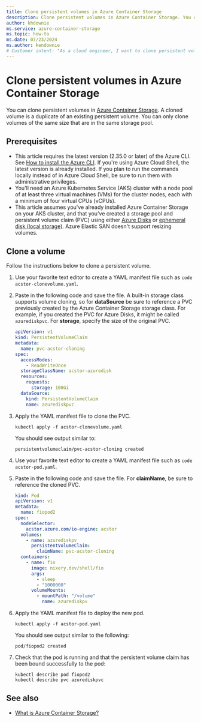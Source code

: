 ```yaml
---
title: Clone persistent volumes in Azure Container Storage
description: Clone persistent volumes in Azure Container Storage. You can only clone volumes of the same size that are in the same storage pool.
author: khdownie
ms.service: azure-container-storage
ms.topic: how-to
ms.date: 07/23/2024
ms.author: kendownie
# Customer intent: "As a cloud engineer, I want to clone persistent volumes in Azure Container Storage, so that I can create duplicates for my applications while ensuring they meet the same size and storage pool requirements."
---
```


# Clone persistent volumes in Azure Container Storage

You can clone persistent volumes in [Azure Container Storage](container-storage-introduction.md). A cloned volume is a duplicate of an existing persistent volume. You can only clone volumes of the same size that are in the same storage pool.

## Prerequisites

- This article requires the latest version (2.35.0 or later) of the Azure CLI. See [How to install the Azure CLI](/cli/azure/install-azure-cli). If you're using Azure Cloud Shell, the latest version is already installed. If you plan to run the commands locally instead of in Azure Cloud Shell, be sure to run them with administrative privileges.
- You'll need an Azure Kubernetes Service (AKS) cluster with a node pool of at least three virtual machines (VMs) for the cluster nodes, each with a minimum of four virtual CPUs (vCPUs).
- This article assumes you've already installed Azure Container Storage on your AKS cluster, and that you've created a storage pool and persistent volume claim (PVC) using either [Azure Disks](use-container-storage-with-managed-disks.md) or [ephemeral disk (local storage)](use-container-storage-with-local-disk.md). Azure Elastic SAN doesn't support resizing volumes.

## Clone a volume

Follow the instructions below to clone a persistent volume.

1. Use your favorite text editor to create a YAML manifest file such as `code acstor-clonevolume.yaml`.

1. Paste in the following code and save the file. A built-in storage class supports volume cloning, so for **dataSource** be sure to reference a PVC previously created by the Azure Container Storage storage class. For example, if you created the PVC for Azure Disks, it might be called `azurediskpvc`. For **storage**, specify the size of the original PVC.

   ```yml
   apiVersion: v1
   kind: PersistentVolumeClaim
   metadata:
     name: pvc-acstor-cloning
   spec:
     accessModes:
       - ReadWriteOnce
     storageClassName: acstor-azuredisk
     resources:
       requests:
         storage: 100Gi
     dataSource:
       kind: PersistentVolumeClaim
       name: azurediskpvc
   ```

1. Apply the YAML manifest file to clone the PVC.
   
   ```azurecli-interactive
   kubectl apply -f acstor-clonevolume.yaml 
   ```

   You should see output similar to:
   
   ```output
   persistentvolumeclaim/pvc-acstor-cloning created
   ```

1. Use your favorite text editor to create a YAML manifest file such as `code acstor-pod.yaml`.

1. Paste in the following code and save the file. For **claimName**, be sure to reference the cloned PVC.

   ```yml
   kind: Pod
   apiVersion: v1
   metadata:
     name: fiopod2
   spec:
     nodeSelector:
       acstor.azure.com/io-engine: acstor
     volumes:
       - name: azurediskpv
         persistentVolumeClaim:
           claimName: pvc-acstor-cloning
     containers:
       - name: fio
         image: nixery.dev/shell/fio
         args:
           - sleep
           - "1000000"
         volumeMounts:
           - mountPath: "/volume"
             name: azurediskpv
   ```

1. Apply the YAML manifest file to deploy the new pod.
   
   ```azurecli-interactive
   kubectl apply -f acstor-pod.yaml
   ```
   
   You should see output similar to the following:
   
   ```output
   pod/fiopod2 created
   ```

1. Check that the pod is running and that the persistent volume claim has been bound successfully to the pod:

   ```azurecli-interactive
   kubectl describe pod fiopod2
   kubectl describe pvc azurediskpvc
   ```
   

## See also

- [What is Azure Container Storage?](container-storage-introduction.md)
